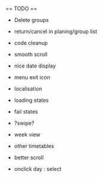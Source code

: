 == TODO ==

 * Delete groups
 * return/cancel in planing/group list
 * code cleanup
 * smooth scroll
 * nice date display
 * menu exit icon
 * localisation
 * loading states
 * fail states
 * ?swipe?
 
 * week view
 * other timetables
 * better scroll
 * onclick day : select